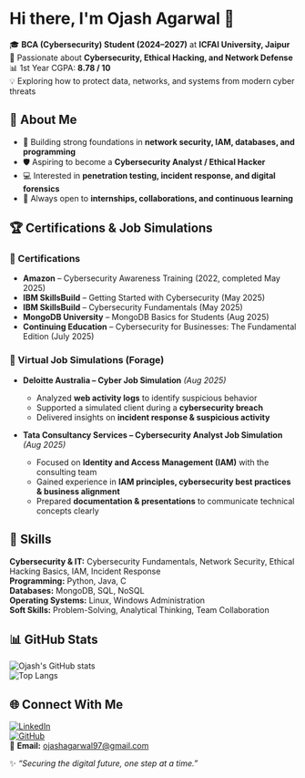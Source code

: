 # Hi there, I'm Ojash Agarwal 👋  

🎓 **BCA (Cybersecurity) Student (2024–2027)** at **ICFAI University, Jaipur**  
🔐 Passionate about **Cybersecurity, Ethical Hacking, and Network Defense**  
📊 1st Year CGPA: **8.78 / 10**  
💡 Exploring how to protect data, networks, and systems from modern cyber threats  

## 🚀 About Me  
- 📖 Building strong foundations in **network security, IAM, databases, and programming**  
- 🛡️ Aspiring to become a **Cybersecurity Analyst / Ethical Hacker**  
- 💻 Interested in **penetration testing, incident response, and digital forensics**  
- 🤝 Always open to **internships, collaborations, and continuous learning**  

## 🏆 Certifications & Job Simulations  

### 📜 Certifications  
- **Amazon** – Cybersecurity Awareness Training (2022, completed May 2025)  
- **IBM SkillsBuild** – Getting Started with Cybersecurity (May 2025)  
- **IBM SkillsBuild** – Cybersecurity Fundamentals (May 2025)  
- **MongoDB University** – MongoDB Basics for Students (Aug 2025)  
- **Continuing Education** – Cybersecurity for Businesses: The Fundamental Edition (July 2025)  

### 💼 Virtual Job Simulations (Forage)  
- **Deloitte Australia – Cyber Job Simulation** *(Aug 2025)*  
  - Analyzed **web activity logs** to identify suspicious behavior  
  - Supported a simulated client during a **cybersecurity breach**  
  - Delivered insights on **incident response & suspicious activity**  

- **Tata Consultancy Services – Cybersecurity Analyst Job Simulation** *(Aug 2025)*  
  - Focused on **Identity and Access Management (IAM)** with the consulting team  
  - Gained experience in **IAM principles, cybersecurity best practices & business alignment**  
  - Prepared **documentation & presentations** to communicate technical concepts clearly  

## 🧰 Skills  
**Cybersecurity & IT:** Cybersecurity Fundamentals, Network Security, Ethical Hacking Basics, IAM, Incident Response  
**Programming:** Python, Java, C  
**Databases:** MongoDB, SQL, NoSQL  
**Operating Systems:** Linux, Windows Administration  
**Soft Skills:** Problem-Solving, Analytical Thinking, Team Collaboration  

## 📊 GitHub Stats  
![Ojash's GitHub stats](https://github-readme-stats.vercel.app/api?username=OjashAgarwal&show_icons=true&theme=tokyonight)  
![Top Langs](https://github-readme-stats.vercel.app/api/top-langs/?username=OjashAgarwal&layout=compact&theme=tokyonight)  

## 🌐 Connect With Me  
[![LinkedIn](https://img.shields.io/badge/LinkedIn-0077B5?style=for-the-badge&logo=linkedin&logoColor=white)](https://www.linkedin.com/in/ojash-agarwal-b5aa95329/)  
[![GitHub](https://img.shields.io/badge/GitHub-100000?style=for-the-badge&logo=github&logoColor=white)](https://github.com/OjashAgarwal)  
📧 **Email:** ojashagarwal97@gmail.com  

✨ *“Securing the digital future, one step at a time.”*
